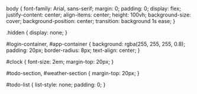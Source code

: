 body {
    font-family: Arial, sans-serif;
    margin: 0;
    padding: 0;
    display: flex;
    justify-content: center;
    align-items: center;
    height: 100vh;
    background-size: cover;
    background-position: center;
    transition: background 1s ease;
}

.hidden {
    display: none;
}

#login-container,
#app-container {
    background: rgba(255, 255, 255, 0.8);
    padding: 20px;
    border-radius: 8px;
    text-align: center;
}

#clock {
    font-size: 2em;
    margin-top: 20px;
}

#todo-section,
#weather-section {
    margin-top: 20px;
}

#todo-list {
    list-style: none;
    padding: 0;
}
